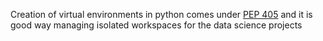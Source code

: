 Creation of virtual environments in python comes under [PEP 405](https://peps.python.org/pep-0405/) and it is good way managing isolated workspaces for the data science projects

